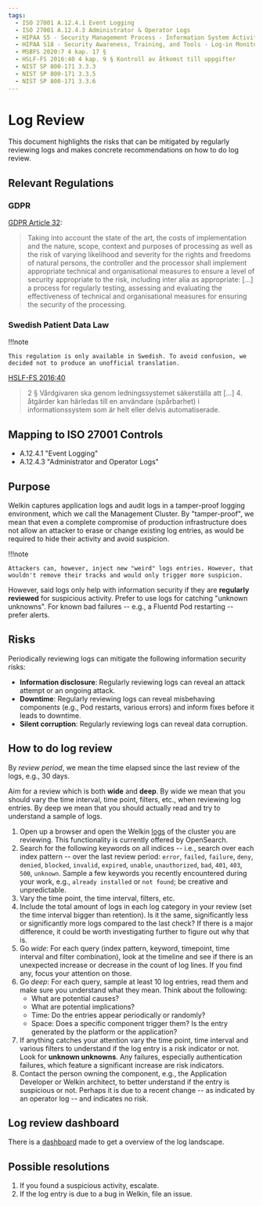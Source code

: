 ```yaml
---
tags:
  - ISO 27001 A.12.4.1 Event Logging
  - ISO 27001 A.12.4.3 Administrator & Operator Logs
  - HIPAA S5 - Security Management Process - Information System Activity Review - § 164.308(a)(1)(ii)(D)
  - HIPAA S18 - Security Awareness, Training, and Tools - Log-in Monitoring - § 164.308(a)(5)(ii)(C)
  - MSBFS 2020:7 4 kap. 17 §
  - HSLF-FS 2016:40 4 kap. 9 § Kontroll av åtkomst till uppgifter
  - NIST SP 800-171 3.3.3
  - NIST SP 800-171 3.3.5
  - NIST SP 800-171 3.3.6
---
```


# Log Review

This document highlights the risks that can be mitigated by regularly reviewing logs and makes concrete recommendations on how to do log review.

## Relevant Regulations

### GDPR

[GDPR Article 32](https://gdpr.fan/a32):

> Taking into account the state of the art, the costs of implementation and the nature, scope, context and purposes of processing as well as the risk of varying likelihood and severity for the rights and freedoms of natural persons, the controller and the processor shall implement appropriate technical and organisational measures to ensure a level of security appropriate to the risk, including inter alia as appropriate:
> [...]
> a process for regularly testing, assessing and evaluating the effectiveness of technical and organisational measures for ensuring the security of the processing.

### Swedish Patient Data Law

!!!note

    This regulation is only available in Swedish. To avoid confusion, we decided not to produce an unofficial translation.

[HSLF-FS 2016:40](https://www.socialstyrelsen.se/kunskapsstod-och-regler/regler-och-riktlinjer/foreskrifter-och-allmanna-rad/konsoliderade-foreskrifter/201640-om-journalforing-och-behandling-av-personuppgifter-i-halso--och-sjukvarden/)

<!-- prettier-ignore-start -->
<!-- vale off -->
> 2 § Vårdgivaren ska genom ledningssystemet säkerställa att
> [...]
> 4. åtgärder kan härledas till en användare (spårbarhet) i informationssystem som är helt eller delvis automatiserade.
<!-- vale on -->
<!-- prettier-ignore-end -->

## Mapping to ISO 27001 Controls

- A.12.4.1 "Event Logging"
- A.12.4.3 "Administrator and Operator Logs"

## Purpose

Welkin captures application logs and audit logs in a tamper-proof logging environment, which we call the Management Cluster. By "tamper-proof", we mean that even a complete compromise of production infrastructure does not allow an attacker to erase or change existing log entries, as would be required to hide their activity and avoid suspicion.

!!!note

    Attackers can, however, inject new "weird" logs entries. However, that wouldn't remove their tracks and would only trigger more suspicion.

However, said logs only help with information security if they are **regularly reviewed** for suspicious activity. Prefer to use logs for catching "unknown unknowns". For known bad failures -- e.g., a Fluentd Pod restarting -- prefer alerts.

## Risks

Periodically reviewing logs can mitigate the following information security risks:

- **Information disclosure**: Regularly reviewing logs can reveal an attack attempt or an ongoing attack.
- **Downtime**: Regularly reviewing logs can reveal misbehaving components (e.g., Pod restarts, various errors) and inform fixes before it leads to downtime.
- **Silent corruption**: Regularly reviewing logs can reveal data corruption.

## How to do log review

By _review period_, we mean the time elapsed since the last review of the logs, e.g., 30 days.

Aim for a review which is both **wide** and **deep**. By wide we mean that you should vary the time interval, time point, filters, etc., when reviewing log entries. By deep we mean that you should actually read and try to understand a sample of logs.

1. Open up a browser and open the Welkin [logs](../user-guide/logs.md) of the cluster you are reviewing. This functionality is currently offered by OpenSearch.
1. Search for the following keywords on all indices -- i.e., search over each index pattern -- over the last review period: `error`, `failed`, `failure`, `deny`, `denied`, `blocked`, `invalid`, `expired`, `unable`, `unauthorized`, `bad`, `401`, `403`, `500`, `unknown`. Sample a few keywords you recently encountered during your work, e.g., `already installed` or `not found`; be creative and unpredictable.
1. Vary the time point, the time interval, filters, etc.
1. Include the total amount of logs in each log category in your review (set the time interval bigger than retention). Is it the same, significantly less or significantly more logs compared to the last check? If there is a major difference, it could be worth investigating further to figure out why that is.
1. Go _wide_: For each query (index pattern, keyword, timepoint, time interval and filter combination), look at the timeline and see if there is an unexpected increase or decrease in the count of log lines. If you find any, focus your attention on those.
1. Go _deep_: For each query, sample at least 10 log entries, read them and make sure you understand what they mean. Think about the following:
    - What are potential causes?
    - What are potential implications?
    - Time: Do the entries appear periodically or randomly?
    - Space: Does a specific component trigger them? Is the entry generated by the platform or the application?
1. If anything catches your attention vary the time point, time interval and various filters to understand if the log entry is a risk indicator or not. Look for **unknown unknowns**. Any failures, especially authentication failures, which feature a significant increase are risk indicators.
1. Contact the person owning the component, e.g., the Application Developer or Welkin architect, to better understand if the entry is suspicious or not. Perhaps it is due to a recent change -- as indicated by an operator log -- and indicates no risk.

## Log review dashboard

There is a [dashboard](../ciso-guide/audit-logs.md) made to get a overview of the log landscape.

## Possible resolutions

1. If you found a suspicious activity, escalate.
1. If the log entry is due to a bug in Welkin, file an issue.
